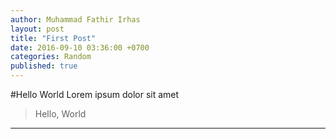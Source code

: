 ```yaml
---
author: Muhammad Fathir Irhas
layout: post
title: "First Post"
date: 2016-09-10 03:36:00 +0700
categories: Random
published: true
---
```


#Hello World
Lorem ipsum dolor sit amet

> Hello, World

-----